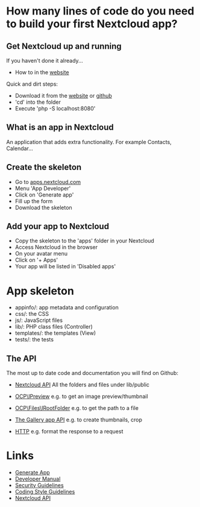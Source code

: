 # How many lines of code do you need to build your first Nextcloud app?

## Get Nextcloud up and running
If you haven't done it already...

- How to in the [website](https://docs.nextcloud.com/server/12/developer_manual/general/devenv.html)

Quick and dirt steps:
- Download it from the [website](https://nextcloud.com/install/#instructions-server) or [github](https://docs.nextcloud.com/server/12/developer_manual/app/tutorial.html)
- 'cd' into the folder
- Execute 'php -S localhost:8080'

## What is an app in Nextcloud

An application that adds extra functionality. For example Contacts, Calendar...

## Create the skeleton

- Go to [apps.nextcloud.com](https://apps.nextcloud.com)
- Menu 'App Developer'
- Click on 'Generate app'
- Fill up the form
- Download the skeleton

## Add your app to Nextcloud

- Copy the skeleton to the 'apps' folder in your Nextcloud
- Access Nextcloud in the browser
- On your avatar menu
- Click on '+ Apps'
- Your app will be listed in 'Disabled apps'

# App skeleton
- appinfo/: app metadata and configuration
- css/: the CSS
- js/: JavaScript files
- lib/: PHP class files (Controller)
- templates/: the templates (View)
- tests/: the tests

## The API

The most up to date code and documentation you will find on Github:

- [Nextcloud API](https://github.com/nextcloud/server/tree/master/lib/public)
  All the folders and files under lib/public

- [OCP\IPreview](https://github.com/nextcloud/server/blob/master/lib/public/IPreview.php)
  e.g. to get an image preview/thumbnail

- [OCP\Files\IRootFolder](https://github.com/nextcloud/server/blob/master/lib/public/Files/IRootFolder.php)
  e.g. to get the path to a file

- [The Gallery app API](https://github.com/nextcloud/gallery/wiki/RESTful-API)
  e.g. to create thumbnails, crop

- [HTTP](https://github.com/nextcloud/server/tree/master/lib/public/AppFramework/Http)
  e.g. format the response to a request


# Links
- [Generate App](https://apps.nextcloud.com/developer/apps/generate)
- [Developer Manual](https://docs.nextcloud.com/server/12/developer_manual/index.html)
- [Security Guidelines](https://docs.nextcloud.com/server/12/developer_manual/general/security.html)
- [Coding Style Guidelines](https://docs.nextcloud.com/server/12/developer_manual/general/codingguidelines.html)
- [Nextcloud API](https://doc.owncloud.org/api/namespaces/OCP.html)

